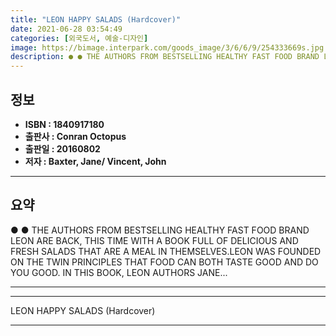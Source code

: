 ```yaml
---
title: "LEON HAPPY SALADS (Hardcover)"
date: 2021-06-28 03:54:49
categories: [외국도서, 예술-디자인]
image: https://bimage.interpark.com/goods_image/3/6/6/9/254333669s.jpg
description: ● ● THE AUTHORS FROM BESTSELLING HEALTHY FAST FOOD BRAND LEON ARE BACK, THIS TIME WITH A BOOK FULL OF DELICIOUS AND FRESH SALADS THAT ARE A MEAL IN THEMSELVES
---
```


## **정보**

- **ISBN : 1840917180**
- **출판사 : Conran Octopus**
- **출판일 : 20160802**
- **저자 : Baxter, Jane/ Vincent, John**

------



## **요약**

●  ●  THE AUTHORS FROM BESTSELLING HEALTHY FAST FOOD BRAND LEON ARE BACK, THIS TIME WITH A BOOK FULL OF DELICIOUS AND FRESH SALADS THAT ARE A MEAL IN THEMSELVES.LEON WAS FOUNDED ON THE TWIN PRINCIPLES THAT FOOD CAN BOTH TASTE GOOD AND DO YOU GOOD. IN THIS BOOK, LEON AUTHORS JANE... 

------



------


LEON HAPPY SALADS (Hardcover) 

------


